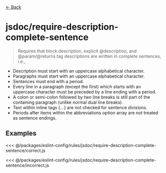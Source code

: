 [&#x2190; Back](./)
# jsdoc/require-description-complete-sentence <badge text="warn" type="warn" vertical="middle"/>

> Requires that block description, explicit @description, and @param/@returns tag descriptions are written in complete sentences, i.e.,

- Description must start with an uppercase alphabetical character.
- Paragraphs must start with an uppercase alphabetical character.
- Sentences must end with a period.
- Every line in a paragraph (except the first) which starts with an uppercase character must be preceded by a line ending with a period.
- A colon or semi-colon followed by two line breaks is still part of the containing paragraph (unlike normal dual line breaks).
- Text within inline tags {...} are not checked for sentence divisions.
- Periods after items within the abbreviations option array are not treated as sentence endings.


## Examples

<code-highlight>
 
<div slot="correct">

<<< @/packages/eslint-config/rules/jsdoc/require-description-complete-sentence/correct.js

</div>

 
<div slot="incorrect">

<<< @/packages/eslint-config/rules/jsdoc/require-description-complete-sentence/incorrect.js

</div>

 
</code-highlight>

